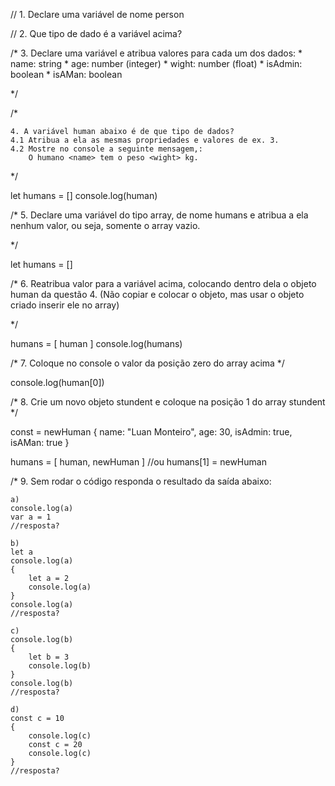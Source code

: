 // 1. Declare uma variável de nome person

// 2. Que tipo de dado é a variável acima?

/*
    3. Declare uma variável e atribua valores para cada um dos dados:
    * name: string
    * age: number (integer)
    * wight: number (float)
    * isAdmin: boolean
    * isAMan: boolean

*/

/*

    4. A variável human abaixo é de que tipo de dados?
    4.1 Atribua a ela as mesmas propriedades e valores de ex. 3.
    4.2 Mostre no console a seguinte mensagem,:
        O humano <name> tem o peso <wight> kg.

*/

let humans = []
console.log(human)

/*
    5. Declare uma variável do tipo array, de nome humans e atribua a ela
    nenhum valor, ou seja, somente o array vazio.

*/

let humans = []

/*
    6. Reatribua valor para a variável acima, colocando dentro dela o objeto
    human da questão 4. (Não copiar e colocar o objeto, mas usar o objeto criado
    inserir ele no array)

*/

humans = [
    human
]
console.log(humans)

/*
    7. Coloque no console o valor da posição zero do array acima
*/

console.log(human[0])

/*
    8. Crie um novo objeto stundent e coloque na posição 1 do array stundent
*/

const = newHuman {
    name: "Luan Monteiro",
    age: 30,
    isAdmin: true,
    isAMan: true
}

humans = [
    human,
    newHuman
]
//ou
humans[1] = newHuman

/*
    9. Sem rodar o código responda o resultado da saída abaixo:

    a)
    console.log(a)
    var a = 1
    //resposta?

    b)
    let a
    console.log(a)
    {
        let a = 2
        console.log(a)
    }
    console.log(a)
    //resposta?

    c)
    console.log(b)
    {
        let b = 3
        console.log(b)
    }
    console.log(b)
    //resposta?

    d)
    const c = 10
    {
        console.log(c)
        const c = 20
        console.log(c)
    }
    //resposta?